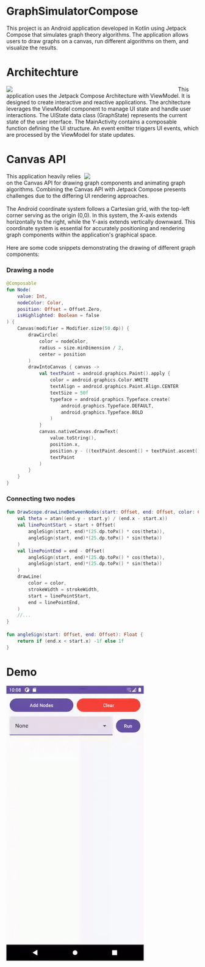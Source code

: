 # GraphSimulatorCompose
This project is an Android application developed in Kotlin using Jetpack Compose that simulates graph theory algorithms. The application allows users to draw graphs on a canvas, run different algorithms on them, and visualize the results.

# Architechture
<img src="https://miro.medium.com/v2/resize:fit:1200/1*ol7iY_f4OiFSxO7qhfGqiw.png" align="left" width="450">
This application uses the Jetpack Compose Architecture with ViewModel. It is designed to create interactive and reactive applications. The architecture leverages the ViewModel component to manage UI state and handle user interactions. The UIState data class (GraphState) represents the current state of the user interface. The MainActivity contains a composable function defining the UI structure. An event emitter triggers UI events, which are processed by the ViewModel for state updates.
<br>

# Canvas API
<img src="https://developer.android.com/static/images/jetpack/compose/graphics/introduction/compose_coordinate_system_drawing.png" align="right" width="300">
This application heavily relies on the Canvas API for drawing graph components and animating graph algorithms. Combining the Canvas API with Jetpack Compose presents challenges due to the differing UI rendering approaches.
<br>
<br>
The Android coordinate system follows a Cartesian grid, with the top-left corner serving as the origin (0,0). In this system, the X-axis extends horizontally to the right, while the Y-axis extends vertically downward. This coordinate system is essential for accurately positioning and rendering graph components within the application's graphical space.
<br>
<br>
Here are some code snippets demonstrating the drawing of different graph components:

### Drawing a node
```kotlin
@Composable
fun Node(
    value: Int,
    nodeColor: Color,
    position: Offset = Offset.Zero,
    isHighlighted: Boolean = false
) {
    Canvas(modifier = Modifier.size(50.dp)) {
        drawCircle(
            color = nodeColor,
            radius = size.minDimension / 2,
            center = position
        )
        drawIntoCanvas { canvas ->
            val textPaint = android.graphics.Paint().apply {
                color = android.graphics.Color.WHITE
                textAlign = android.graphics.Paint.Align.CENTER
                textSize = 50f
                typeface = android.graphics.Typeface.create(
                    android.graphics.Typeface.DEFAULT,
                    android.graphics.Typeface.BOLD
                )
            }
            canvas.nativeCanvas.drawText(
                value.toString(),
                position.x,
                position.y - ((textPaint.descent() + textPaint.ascent()) / 2),
                textPaint
            )
        }
    }
}
```

### Connecting two nodes
```kotlin
fun DrawScope.drawLineBetweenNodes(start: Offset, end: Offset, color: Color, strokeWidth: Float) {
    val theta = atan((end.y - start.y) / (end.x - start.x))
    val linePointStart = start + Offset(
        angleSign(start, end)*(25.dp.toPx() * cos(theta)),
        angleSign(start, end)*(25.dp.toPx() * sin(theta))
    )
    val linePointEnd = end - Offset(
        angleSign(start, end)*(25.dp.toPx() * cos(theta)),
        angleSign(start, end)*(25.dp.toPx() * sin(theta))
    )
    drawLine(
        color = color,
        strokeWidth = strokeWidth,
        start = linePointStart,
        end = linePointEnd,
    )
    //...
}

fun angleSign(start: Offset, end: Offset): Float {
    return if (end.x < start.x) -1f else 1f
}
```

# Demo
<img src="https://github.com/Anass001/GraphSimulatorCompose/blob/master/demo.gif" align="left" width="360">
